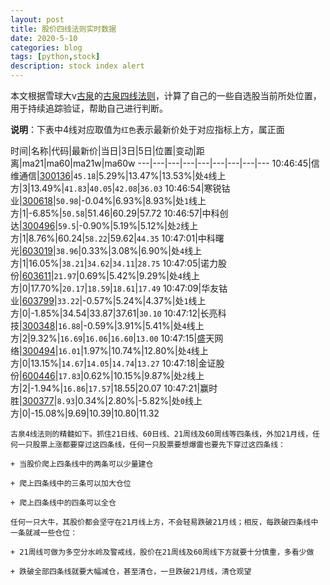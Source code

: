 ```yaml
---
layout: post
title: 股价四线法则实时数据
date: 2020-5-10
categories: blog
tags: [python,stock]
description: stock index alert
---
```



本文根据雪球大v[古泉](https://xueqiu.com/u/7148646888)的[古泉四线法则](https://xueqiu.com/7148646888/130498192)，计算了自己的一些自选股当前所处位置，用于持续追踪验证，帮助自己进行判断。

**说明**：下表中4线对应取值为`红色`表示最新价处于对应指标上方，属正面

时间|名称|代码|最新价|当日|3日|5日|位置|变动|距离|ma21|ma60|ma21w|ma60w
---|---|---|---|---|---|---|---|---
10:46:45|信维通信|[300136](https://xueqiu.com/S/SZ300136)|`45.18`|5.29%|13.47%|13.53%|处`4`线上方|3|13.49%|`41.83`|`40.05`|`42.08`|`36.03`
10:46:54|寒锐钴业|[300618](https://xueqiu.com/S/SZ300618)|`50.98`|-0.04%|6.93%|8.93%|处`1`线上方|1|-6.85%|`50.58`|51.46|60.29|57.72
10:46:57|中科创达|[300496](https://xueqiu.com/S/SZ300496)|`59.5`|-0.90%|5.19%|5.12%|处`2`线上方|1|8.76%|60.24|`58.22`|59.62|`44.35`
10:47:01|中科曙光|[603019](https://xueqiu.com/S/SH603019)|`38.96`|0.33%|3.08%|6.90%|处`4`线上方|1|16.05%|`38.21`|`34.62`|`34.11`|`28.75`
10:47:05|诺力股份|[603611](https://xueqiu.com/S/SH603611)|`21.97`|0.69%|5.42%|9.29%|处`4`线上方|0|17.70%|`20.17`|`18.59`|`18.61`|`17.49`
10:47:09|华友钴业|[603799](https://xueqiu.com/S/SH603799)|`33.22`|-0.57%|5.24%|4.37%|处`1`线上方|0|-1.85%|34.54|33.87|37.61|`30.10`
10:47:12|长亮科技|[300348](https://xueqiu.com/S/SZ300348)|`16.88`|-0.59%|3.91%|5.41%|处`4`线上方|2|9.32%|`16.69`|`16.06`|`16.60`|`13.00`
10:47:15|盛天网络|[300494](https://xueqiu.com/S/SZ300494)|`16.01`|1.97%|10.74%|12.80%|处`4`线上方|0|13.15%|`14.67`|`14.05`|`14.74`|`13.27`
10:47:18|金证股份|[600446](https://xueqiu.com/S/SH600446)|`17.83`|0.62%|10.15%|9.87%|处`2`线上方|2|-1.94%|`16.86`|`17.57`|18.55|20.07
10:47:21|赢时胜|[300377](https://xueqiu.com/S/SZ300377)|`8.93`|0.34%|2.80%|-5.82%|处`0`线上方|0|-15.08%|9.69|10.39|10.80|11.32

```
古泉4线法则的精髓如下。抓住21日线、60日线、21周线及60周线等四条线，外加21月线，任何一只股票上涨都要穿过这四条线，任何一只股票要想爆雷也要先下穿过这四条线：

+ 当股价爬上四条线中的两条可以少量建仓

+ 爬上四条线中的三条可以加大仓位

+ 爬上四条线中的四条可以全仓

任何一只大牛，其股价都会坚守在21月线上方，不会轻易跌破21月线；相反，每跌破四条线中一条就减一些仓位：

+ 21周线可做为多空分水岭及警戒线，股价在21周线及60周线下方就要十分慎重，多看少做

+ 跌破全部四条线就要大幅减仓，甚至清仓，一旦跌破21月线，清仓观望
```